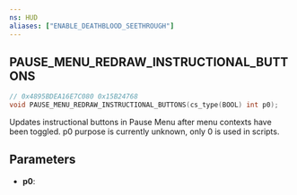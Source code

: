 ```yaml
---
ns: HUD
aliases: ["ENABLE_DEATHBLOOD_SEETHROUGH"]
---
```

## PAUSE_MENU_REDRAW_INSTRUCTIONAL_BUTTONS

```c
// 0x4895BDEA16E7C080 0x15B24768
void PAUSE_MENU_REDRAW_INSTRUCTIONAL_BUTTONS(cs_type(BOOL) int p0);
```

Updates instructional buttons in Pause Menu after menu contexts have been toggled. p0 purpose is currently unknown, only 0 is used in scripts.

## Parameters
* **p0**: 

